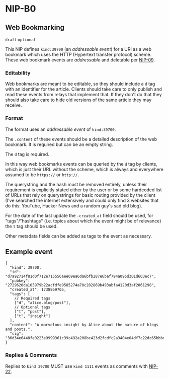 NIP-B0
======

Web Bookmarking
---------------

`draft` `optional`

This NIP defines `kind:39700` (an _addressable event_) for a URI as a web bookmark which uses the HTTP (Hypertext transfer protocol) scheme.
These web bookmark events are _addressable_ and deletable per [NIP-09](09.md).

### Editability

Web bookmarks are meant to be editable, so they should include a `d` tag with an identifier for the article. Clients should take care to only publish and read these events from relays that implement that. If they don't do that they should also take care to hide old versions of the same article they may receive.

### Format

The format uses an _addressable event_ of `kind:39700`.

The `.content` of these events should be a detailed description of the web bookmark. It is required but can be an empty string.

The `d` tag is required.

In this way web bookmarks events can be queried by the `d` tag by clients, which is just their URL without the scheme, which is always and everywhere assumed to be `https://` or `http://`.

The querystring and the hash must be removed entirely, unless their requirement is explicitly stated either by the user or by some hardcoded list of URLs that rely on querystrings for basic routing provided by the client (I've searched the internet extensively and could only find 3 websites that do this: YouTube, Hacker News and a random guy's sad old blog).

For the date of the last update the `.created_at` field should be used, for "tags"/"hashtags" (i.e. topics about which the event might be of relevance) the `t` tag should be used.

Other metadata fields can be added as tags to the event as necessary. 

## Example event 

```jsonc
{
  "kind": 39700,
  "id": "d7a92714f81d0f712e715556aee69ea6da6bfb287e6baf794a095d301d603ec7",
  "pubkey": "2729620da105979b22acfdfe9585274a78c282869b493abfa4120d3af2061298",
  "created_at": 1738869705,
  "tags": [
    // Required tags
    ["d", "alice.blog/post"],
    // Optional tags
    ["t", "post"],
    ["t", "insight"]
  ],
  "content": "A marvelous insight by Alice about the nature of blogs and posts.",
  "sig": "36d34e6448fe0223e9999361c39c492a208bc423d2fcdfc2a3404e04df7c22dc65bbbd62dbe8a4373c62e4d29aac285b5aa4bb9b4b8053bd6207a8b45fbd0c98"
}
```

### Replies & Comments

Replies to `kind 39700` MUST use `kind 1111` events as comments with [NIP-22](22.md).
